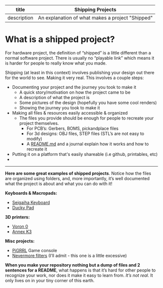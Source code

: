 | title | Shipping Projects |
| --- | --- |
| description | An explanation of what makes a project "Shipped" |

# What is a shipped project?

For hardware project, the definition of “shipped” is a little different than a normal software project. There is usually no “playable link” which means it is harder for people to really know what you made. 

Shipping (at least in this context) involves publishing your design out there for the world to see. Making it very real. This involves a couple steps:

- Documenting your project and the journey you took to make it
    - A quick story/motivation on how the project came to be
    - A description of what the project is
    - Some pictures of the design (hopefully you have some cool renders)
    - Showing the journey you took to make it
- Making all files & resources easily accessible & organized
    - The files you provide should be enough for people to recreate your project themselves.
        - For PCB’s: Gerbers, BOMS, pickandplace files
        - For 3d designs: OBJ files, STEP files (STL’s are not easy to modify)
        - A [README.md](http://README.md) and a journal explain how it works and how to recreate it
- Putting it on a platform that's easily shareable (i.e github, printables, etc)
- 

---

**Here are some great examples of shipped projects**. Notice how the files are organized using folders, and, more importantly, it’s well documented what the project is about and what you can do with it!

**Keyboards & Macropads:**

- [Seigaiha Keyboard](https://github.com/yiancar/Seigaiha)
- [Ducky Pad](https://github.com/dekuNukem/duckyPad)

**3D printers:**

- [Voron 0](https://github.com/VoronDesign/Voron-0)
- [Annex K3](https://github.com/Annex-Engineering/Gasherbrum-K3)

**Misc projects:**

- [PiGRRL](https://github.com/adafruit/Adafruit-PiGRRL-PCB) Game console
- [Nevermore filters](https://github.com/nevermore3d/Nevermore_Micro) (I’ll admit - this one is a little excessive)

**When you make your repository nothing but a dump of files and 2 sentences for a README**, what happens is that it’s hard for other people to recognize your work, nor does it make it easy to learn from. *It’s not real*. It only lives on in your tiny corner of this earth.